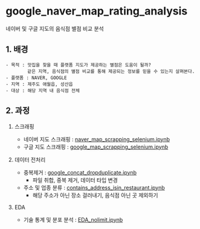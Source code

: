 # google_naver_map_rating_analysis
네이버 및 구글 지도의 음식점 별점 비교 분석

## 1. 배경
    - 목적 : 맛집을 찾을 때 플랫폼 지도가 제공하는 별점은 도움이 될까? 
            같은 지역, 음식점의 별점 비교를 통해 제공되는 정보를 믿을 수 있는지 살펴본다.
    - 플랫폼 : NAVER, GOOGLE
    - 지역 : 제주도 애월읍, 성산읍 
    - 대상 : 해당 지역 내 음식점 전체 

## 2. 과정
1. 스크래핑 
    - 네이버 지도 스크래핑 : [naver_map_scrapping_selenium.ipynb](https://github.com/hmii/map_scrapping_project/blob/master/naver_map_scrapping_selenium.ipynb)  
    - 구글 지도 스크래핑 : [google_map_scrapping_selenium.ipynb](https://github.com/hmii/map_scrapping_project/blob/master/google_map_scrapping_selenium.ipynb)

2. 데이터 전처리  
    - 중복제거 : [google_concat_dropduplicate.ipynb](https://github.com/hmii/map_scrapping_project/blob/master/google_concat_dropduplicate.ipynb)  
        - 파일 취합, 중복 제거, 데이터 타입 변경
    - 주소 및 업종 분류 : [contains_address_isin_restaurant.ipynb](https://github.com/hmii/map_scrapping_project/blob/master/contains_address_isin_restaurant.ipynb) 
        - 해당 주소가 아닌 장소 걸러내기, 음식점 아닌 곳 제외하기 
        
3. EDA
    - 기술 통계 및 분포 분석 : [EDA_nolimit.ipynb](https://github.com/hmii/map_scrapping_project/blob/master/EDA_nolimit.ipynb)
